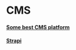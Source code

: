 # CMS  
#### [Some best CMS platform](https://blog.logrocket.com/best-node-js-cms-platforms-2022/)  
#### [Strapi](https://strapi.io/)

